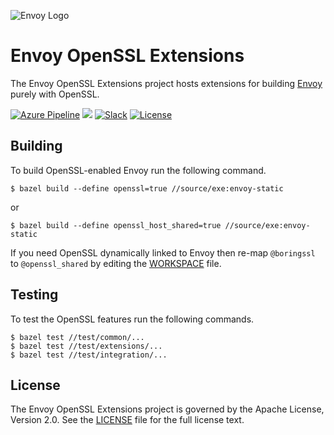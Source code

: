 ![Envoy Logo](https://github.com/envoyproxy/artwork/blob/master/PNG/Envoy_Logo_Final_PANTONE.png)

# Envoy OpenSSL Extensions

The Envoy OpenSSL Extensions project hosts extensions for building
[Envoy](https://github.com/envoyproxy/envoy) purely with OpenSSL.

[![Azure Pipeline](https://img.shields.io/azure-devops/build/cncf/d1341aaf-5711-4800-816d-4295da428269/12)](https://dev.azure.com/cncf/envoy-openssl/_build?definitionId=12)
![](https://github.com/envoyproxy/envoy-openssl/workflows/Nightly%20Envoy%20HEAD/badge.svg)
[![Slack](https://img.shields.io/badge/slack-join%20chat-e01563.svg?logo=slack)](https://envoyproxy.slack.com/archives/CS2DANSRX)
[![License](https://img.shields.io/badge/license-Apache--2.0-blue.svg)](LICENSE)

## Building

To build OpenSSL-enabled Envoy run the following command.

```console
$ bazel build --define openssl=true //source/exe:envoy-static
```
or
```console
$ bazel build --define openssl_host_shared=true //source/exe:envoy-static
```

If you need OpenSSL dynamically linked to Envoy then re-map `@boringssl` to
`@openssl_shared` by editing the [WORKSPACE](WORKSPACE) file.

## Testing

To test the OpenSSL features run the following commands.

```console
$ bazel test //test/common/...
$ bazel test //test/extensions/...
$ bazel test //test/integration/...
```

## License

The Envoy OpenSSL Extensions project is governed by the Apache License, Version
2.0. See the [LICENSE](LICENSE) file for the full license text.

